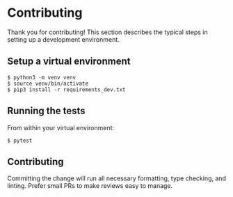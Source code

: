 # Contributing

Thank you for contributing! This section describes the typical steps in
setting up a development environment.

## Setup a virtual environment

```
$ python3 -m venv venv
$ source venv/bin/activate
$ pip3 install -r requirements_dev.txt
```

## Running the tests

From within your virtual environment:

```
$ pytest
```

## Contributing

Committing the change will run all necessary formatting, type checking, and
linting. Prefer small PRs to make reviews easy to manage.

